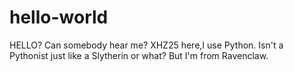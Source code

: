 # hello-world

HELLO?
Can somebody hear me?
XHZ25 here,I use Python.
Isn't a Pythonist just like a Slytherin or what?
But I'm from Ravenclaw.
